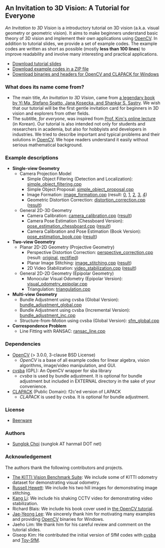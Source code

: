 ## An Invitation to 3D Vision: A Tutorial for Everyone
_An Invitation to 3D Vision_ is a introductory tutorial on 3D vision (a.k.a. visual geometry or geometric vision).
It aims to make beginners understand basic theory of 3D vision and implement their own applications using [OpenCV][].
In addition to tutorial slides, we provide a set of example codes. The example codes are written as short as possible (mostly __less than 100 lines__) to improve readability and involve many interesting and practical applications.

* [Download tutorial slides](https://github.com/sunglok/3dv_tutorial/releases/download/misc/3dv_slides.pdf)
* [Download example codes in a ZIP file](https://github.com/sunglok/3dv_tutorial/archive/master.zip)
* [Download binaries and headers for OpenCV and CLAPACK for Windows](https://github.com/sunglok/3dv_tutorial/releases/download/misc/EXTERNAL_for_Windows_32bit.zip)

### What does its name come from?
* The main title, _An Invitation to 3D Vision_, came from [a legendary book by Yi Ma, Stefano Soatto, Jana Kosecka, and Shankar S. Sastry](http://vision.ucla.edu/MASKS/). We wish that our tutorial will be the first gentle invitation card for beginners in 3D vision and explorers from other fields.
* The subtitle, _for everyone_, was inspired from [Prof. Kim's online lecture](https://hunkim.github.io/ml/) (in Korean). Our tutorial is also intended not only for students and researchers in academia, but also for hobbyists and developers in industries. We tried to describe important and typical problems and their solutions in [OpenCV][]. We hope readers understand it easily without serious mathematical background.

### Example descriptions
* __Single-view Geometry__
  * Camera Projection Model
    * Simple Object Filtering (Detection and Localization): [simple_object_filtering.cpp][]
    * Simple Object Proposal: [simple_object_proposal.cpp][]
    * Image Formation: [image_formation.cpp][] (result: [0](https://drive.google.com/file/d/0B_iOV9kV0whLY2luc05jZGlkZ2s/view?usp=sharing), [1](https://drive.google.com/file/d/0B_iOV9kV0whLS3M4S09ZZHpjTkU/view?usp=sharing), [2](https://drive.google.com/file/d/0B_iOV9kV0whLV2dLZHd0MmVkd28/view?usp=sharing), [3](https://drive.google.com/file/d/0B_iOV9kV0whLS1ZBR25WekpMYjA/view?usp=sharing), [4](https://drive.google.com/file/d/0B_iOV9kV0whLYVB0dm9Fc0dvRzQ/view?usp=sharing))
    * Geometric Distortion Correction: [distortion_correction.cpp][] ([result](https://www.youtube.com/watch?v=HKetupWh4V8))
  * General 2D-3D Geometry
    * Camera Calibration: [camera_calibration.cpp][] ([result](https://drive.google.com/file/d/0B_iOV9kV0whLZ0pDbWdXNWRrZ00/view?usp=sharing))
    * Camera Pose Estimation (Chessboard Version): [pose_estimation_chessboard.cpp][] ([result](https://www.youtube.com/watch?v=4nA1OQGL-ig))
    * Camera Calibration and Pose Estimation (Book Version): [pose_estimation_book.cpp][] ([result](https://www.youtube.com/watch?v=GYp4h0yyB3Y))
* __Two-view Geometry__
  * Planar 2D-2D Geometry (Projective Geometry)
    * Perspective Distortion Correction: [perspective_correction.cpp][] (result: [original](https://drive.google.com/file/d/0B_iOV9kV0whLVlFpeFBzYWVadlk/view?usp=sharing), [rectified](https://drive.google.com/file/d/0B_iOV9kV0whLMi1UTjN5QXhnWFk/view?usp=sharing))
    * Planar Image Stitching: [image_stitching.cpp][] ([result](https://drive.google.com/file/d/0B_iOV9kV0whLOEQzVmhGUGVEaW8/view?usp=sharing))
    * 2D Video Stabilization: [video_stabilization.cpp][] ([result](https://www.youtube.com/watch?v=be_dzYicEzI))
  * General 2D-2D Geometry (Epipolar Geometry)
    * Monocular Visual Odometry (Epipolar Version): [visual_odometry_epipolar.cpp][]
    * Triangulation: [triangulation.cpp][]
* __Multi-view Geometry__
  * Bundle Adjustment using cvsba (Global Version): [bundle_adjustment_global.cpp][]
  * Bundle Adjustment using cvsba (Incremental Version): [bundle_adjustment_inc.cpp][]
  * Structure-from-Motion using cvsba (Global Version): [sfm_global.cpp][]
* __Correspondence Problem__
  * Line Fitting with RANSAC: [ransac_line.cpp][]

### Dependencies
* [OpenCV][] (> 3.0.0, 3-clause BSD License)
  * _OpenCV_ is a base of all example codes for linear algebra, vision algorithms, image/video manipulation, and GUI.
* [cvsba][] (GPL): An OpenCV wrapper for sba library
  * _cvsba_ is used by bundle adjustment. It is optional for bundle adjustment but included in EXTERNAL directory in the sake of your convenience.
* [CLAPACK][] (Public Domain): f2c'ed version of LAPACK
  * _CLAPACK_ is used by cvsba. It is optional for bundle adjustment.

### License
* [Beerware](http://en.wikipedia.org/wiki/Beerware)

### Authors
* [Sunglok Choi](http://sites.google.com/site/sunglok/) (sunglok AT hanmail DOT net)

### Acknowledgement
The authors thank the following contributors and projects.

* [The KITTI Vision Benchmark Suite](http://www.cvlibs.net/datasets/kitti/): We include some of KITTI odometry dataset for demonstrating visual odometry.
* [Russell Hewett](https://courses.engr.illinois.edu/cs498dh3/fa2013/projects/stitching/ComputationalPhotograph_ProjectStitching.html): We include his two hill images for demonstrating image stitching.
* [Kang Li](http://www.cs.cmu.edu/~kangli/code/Image_Stabilizer.html): We include his shaking CCTV video for demonstrating video stabilization.
* Richard Blais: We include his book cover used in [the OpenCV tutorial](http://docs.opencv.org/3.1.0/dc/d16/tutorial_akaze_tracking.html).
* [Jae-Yeong Lee](https://sites.google.com/site/roricljy/): We sincerely thank him for motivating many examples and providing [OpenCV][] binaries for Windows.
* Jaeho Lim: We thank him for his careful review and comment on the tutorial slides.
* Giseop Kim: He contributed the initial version of SfM codes with [cvsba][] and [Toy-SfM](https://github.com/royshil/SfM-Toy-Library).

[OpenCV]: http://opencv.org/
[cvsba]: https://www.uco.es/investiga/grupos/ava/node/39
[CLAPACK]: http://www.netlib.org/clapack/

[simple_object_filtering.cpp]: https://github.com/sunglok/3dv_tutorial/blob/master/src/simple_object_filtering.cpp
[simple_object_proposal.cpp]: https://github.com/sunglok/3dv_tutorial/blob/master/src/simple_object_proposal.cpp
[image_formation.cpp]: https://github.com/sunglok/3dv_tutorial/blob/master/src/image_formation.cpp
[distortion_correction.cpp]: https://github.com/sunglok/3dv_tutorial/blob/master/src/distortion_correction.cpp
[camera_calibration.cpp]: https://github.com/sunglok/3dv_tutorial/blob/master/src/camera_calibration.cpp
[pose_estimation_chessboard.cpp]: https://github.com/sunglok/3dv_tutorial/blob/master/src/pose_estimation_chessboard.cpp
[pose_estimation_book.cpp]: https://github.com/sunglok/3dv_tutorial/blob/master/src/pose_estimation_book.cpp
[perspective_correction.cpp]: https://github.com/sunglok/3dv_tutorial/blob/master/src/perspective_correction.cpp
[image_stitching.cpp]: https://github.com/sunglok/3dv_tutorial/blob/master/src/image_stitching.cpp
[video_stabilization.cpp]: https://github.com/sunglok/3dv_tutorial/blob/master/src/video_stabilization.cpp
[visual_odometry_epipolar.cpp]: https://github.com/sunglok/3dv_tutorial/blob/master/src/visual_odometry_epipolar.cpp
[triangulation.cpp]: https://github.com/sunglok/3dv_tutorial/blob/master/src/triangulation.cpp
[bundle_adjustment_global.cpp]: https://github.com/sunglok/3dv_tutorial/blob/master/src/bundle_adjustment_global.cpp
[bundle_adjustment_inc.cpp]: https://github.com/sunglok/3dv_tutorial/blob/master/src/bundle_adjustment_inc.cpp
[sfm_global.cpp]: https://github.com/sunglok/3dv_tutorial/blob/master/src/sfm_global.cpp
[ransac_line.cpp]: https://github.com/sunglok/3dv_tutorial/blob/master/src/ransac_line.cpp
